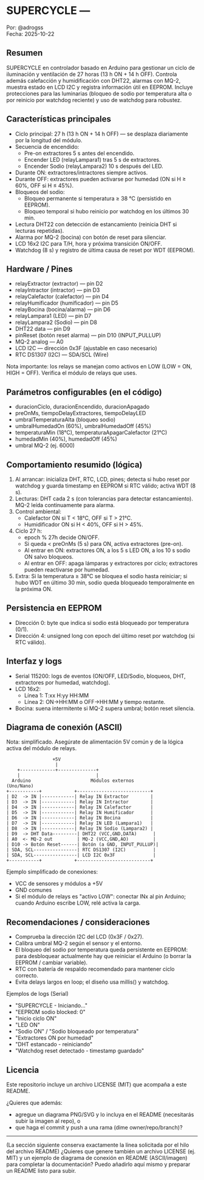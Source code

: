 # SUPERCYCLE — 

Por: @adrogss  
Fecha: 2025-10-22

Resumen
-------
SUPERCYCLE en controlador basado en Arduino para gestionar un ciclo de iluminación y ventilación de 27 horas (13 h ON + 14 h OFF). Controla además calefacción y humidificación con DHT22, alarmas con MQ-2, muestra estado en LCD I2C y registra información útil en EEPROM. Incluye protecciones para las luminarias (bloqueo de sodio por temperatura alta o por reinicio por watchdog reciente) y uso de watchdog para robustez.

Características principales
--------------------------
- Ciclo principal: 27 h (13 h ON + 14 h OFF) — se desplaza diariamente por la longitud del módulo.
- Secuencia de encendido:
  - Pre-on extractores 5 s antes del encendido.
  - Encender LED (relayLampara1) tras 5 s de extractores.
  - Encender Sodio (relayLampara2) 10 s después del LED.
- Durante ON: extractores/intractores siempre activos.
- Durante OFF: extractores pueden activarse por humedad (ON si H ≥ 60%, OFF si H ≤ 45%).
- Bloqueos del sodio:
  - Bloqueo permanente si temperatura ≥ 38 °C (persistido en EEPROM).
  - Bloqueo temporal si hubo reinicio por watchdog en los últimos 30 min.
- Lectura DHT22 con detección de estancamiento (reinicia DHT si lecturas repetidas).
- Alarma por MQ-2 (bocina) con botón de reset para silenciar.
- LCD 16x2 I2C para T/H, hora y próxima transición ON/OFF.
- Watchdog (8 s) y registro de última causa de reset por WDT (EEPROM).

Hardware / Pines
----------------
- relayExtractor (extractor)     — pin D2
- relayIntractor (intractor)     — pin D3
- relayCalefactor (calefactor)   — pin D4
- relayHumificador (humificador) — pin D5
- relayBocina (bocina/alarma)    — pin D6
- relayLampara1 (LED)            — pin D7
- relayLampara2 (Sodio)          — pin D8
- DHT22 data                     — pin D9
- pinReset (botón reset alarma)  — pin D10 (INPUT_PULLUP)
- MQ-2 analog                    — A0
- LCD I2C                        — dirección 0x3F (ajustable en caso necesario)
- RTC DS1307 (I2C)               — SDA/SCL (Wire)

Nota importante: los relays se manejan como activos en LOW (LOW = ON, HIGH = OFF). Verifica el módulo de relays que uses.

Parámetros configurables (en el código)
---------------------------------------
- duracionCiclo, duracionEncendido, duracionApagado
- preOnMs, tiempoDelayExtractores, tiempoDelayLED
- umbralTemperaturaAlta (bloqueo sodio)
- umbralHumedadOn (60%), umbralHumedadOff (45%)
- temperaturaMin (18°C), temperaturaApagarCalefactor (21°C)
- humedadMin (40%), humedadOff (45%)
- umbral MQ-2 (ej. 6000)

Comportamiento resumido (lógica)
--------------------------------
1. Al arrancar: inicializa DHT, RTC, LCD, pines; detecta si hubo reset por watchdog y guarda timestamp en EEPROM si RTC válido; activa WDT (8 s).
2. Lecturas: DHT cada 2 s (con tolerancias para detectar estancamiento). MQ-2 leída continuamente para alarma.
3. Control ambiental:
   - Calefactor ON si T < 18°C, OFF si T > 21°C.
   - Humidificador ON si H < 40%, OFF si H > 45%.
4. Ciclo 27 h:
   - epoch % 27h decide ON/OFF.
   - Si queda < preOnMs (5 s) para ON, activa extractores (pre-on).
   - Al entrar en ON: extractores ON, a los 5 s LED ON, a los 10 s sodio ON salvo bloqueos.
   - Al entrar en OFF: apaga lámparas y extractores por ciclo; extractores pueden reactivarse por humedad.
5. Extra: Si la temperatura ≥ 38°C se bloquea el sodio hasta reiniciar; si hubo WDT en último 30 min, sodio queda bloqueado temporalmente en la próxima ON.

Persistencia en EEPROM
----------------------
- Dirección 0: byte que indica si sodio está bloqueado por temperatura (0/1).
- Dirección 4: unsigned long con epoch del último reset por watchdog (si RTC válido).

Interfaz y logs
---------------
- Serial 115200: logs de eventos (ON/OFF, LED/Sodio, bloqueos, DHT, extractores por humedad, watchdog).
- LCD 16x2:
  - Línea 1: T:xx H:yy HH:MM
  - Línea 2: ON->HH:MM o OFF->HH:MM y tiempo restante.
- Bocina: suena intermitente si MQ-2 supera umbral; botón reset silencia.

Diagrama de conexión (ASCII)
----------------------------
Nota: simplificado. Asegúrate de alimentación 5V común y de la lógica activa del módulo de relays.

                     +5V
                      |
        +-------------+--------------+
        |                            |
      Arduino                      Módulos externos
    (Uno/Nano)
    +-----------+            +---------------------------+
    | D2  -> IN |------------| Relay IN Extractor        |
    | D3  -> IN |------------| Relay IN Intractor        |
    | D4  -> IN |------------| Relay IN Calefactor       |
    | D5  -> IN |------------| Relay IN Humificador      |
    | D6  -> IN |------------| Relay IN Bocina           |
    | D7  -> IN |------------| Relay IN LED (Lampara1)   |
    | D8  -> IN |------------| Relay IN Sodio (Lampara2) |
    | D9  -> DHT Data---------| DHT22 (VCC,GND,DATA)      |
    | A0  <- MQ-2 out         | MQ-2 (VCC,GND,AO)         |
    | D10 -> Botón Reset------| Botón (a GND, INPUT_PULLUP)|
    | SDA, SCL----------------| RTC DS1307 (I2C)          |
    | SDA, SCL----------------| LCD I2C 0x3F              |
    +-----------+            +---------------------------+

Ejemplo simplificado de conexiones:
- VCC de sensores y módulos a +5V
- GND comunes
- Si el módulo de relays es "activo LOW": conectar INx al pin Arduino; cuando Arduino escribe LOW, relé activa la carga.

Recomendaciones / consideraciones
--------------------------------
- Comprueba la dirección I2C del LCD (0x3F / 0x27).
- Calibra umbral MQ-2 según el sensor y el entorno.
- El bloqueo del sodio por temperatura queda persistente en EEPROM: para desbloquear actualmente hay que reiniciar el Arduino (o borrar la EEPROM / cambiar variable).
- RTC con batería de respaldo recomendado para mantener ciclo correcto.
- Evita delays largos en loop; el diseño usa millis() y watchdog.

Ejemplos de logs (Serial)
- "SUPERCYCLE - Iniciando..."
- "EEPROM sodio blocked: 0"
- "Inicio ciclo ON"
- "LED ON"
- "Sodio ON" / "Sodio bloqueado por temperatura"
- "Extractores ON por humedad"
- "DHT estancado - reiniciando"
- "Watchdog reset detectado - timestamp guardado"

Licencia
--------
Este repositorio incluye un archivo LICENSE (MIT) que acompaña a este README.

¿Quieres que además:
- agregue un diagrama PNG/SVG y lo incluya en el README (necesitarás subir la imagen al repo), o
- que haga el commit y push a una rama (dime owner/repo/branch)?

----
(La sección siguiente conserva exactamente la línea solicitada por el hilo del archivo README)
¿Quieres que genere también un archivo LICENSE (ej. MIT) y un ejemplo de diagrama de conexión en README (ASCII/imagen) para completar la documentación? Puedo añadirlo aquí mismo y preparar un README listo para subir.
